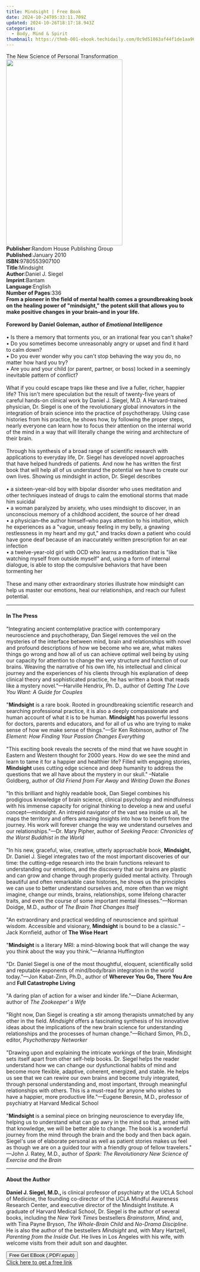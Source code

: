 ```yaml
---
title: Mindsight | Free Book
date: 2024-10-24T05:33:11.709Z
updated: 2024-10-26T18:17:18.943Z
categories:
  - Body, Mind & Spirit
thumbnail: https://thmb-001-ebook.techidaily.com/0c9d51863af44f1de1aa96b3bbccea35cae3fbce7f10fd539e8c768b71e2d301.jpg
---
```

<main id="book-container">
  <div class="flex flex-col">
    <div class="book-brief flex-1 py-6 px-4 sm:p-6 md:py-10 md:px-8">
      <!-- brief-->
      <div class="book-brief-main">
        The New Science of Personal Transformation
      </div>
    </div>
    <div
      class="book-meta-info flex-1 grid gap-4 col-start-1 col-end-3 row-start-1 sm:mb-6 sm:grid-cols-4 lg:gap-6 lg:col-start-2 lg:row-end-6 lg:row-span-6 lg:mb-0"
    >
      <div
        class="book-meta-info-left place-content-center mt-4 p-4 text-sm leading-6 col-start-2 col-span-2 dark:text-slate-400"
      >
        <img
          class="w-full h-500 object-cover rounded-lg sm:h-255 sm:col-span-2 lg:col-span-full"
          src="https://img-001-ebook.techidaily.com/5c7f92c33cd3f6e94e7d105e17e359814f06b8aef9c7fa9302d2ab9d52f4deb8.jpg"
          alt=""
          width="312"
          height="500"
        />
      </div>
      <div
        class="book-meta-info-right mt-2 col-start-1 row-start-2 col-span-3 self-center"
      >
        <!-- meta data  -->
        <div class="flex flex-col px-4 md:px-8">
          <div class="flex-1">
            <strong>Publisher</strong>:<span class="px-2"
              >Random House Publishing Group</span
            >
          </div>
          <div class="flex-1">
            <strong>Published</strong>:<span class="px-2">January 2010</span>
          </div>
          <div class="flex-1">
            <strong>ISBN</strong>:<span class="px-2">9780553907100</span>
          </div>
          <div class="flex-1">
            <strong>Title</strong>:<span class="px-2">Mindsight</span>
          </div>
          <div class="flex-1">
            <strong>Author</strong>:<span class="px-2">Daniel J. Siegel</span>
          </div>
          <div class="flex-1">
            <strong>Imprint</strong>:<span class="px-2">Bantam</span>
          </div>
          <div class="flex-1">
            <strong>Language</strong>:<span class="px-2">English</span>
          </div>
          <div class="flex-1">
            <strong>Number of Pages</strong>:<span class="px-2">336</span>
          </div>
        </div>
      </div>
    </div>
    <div class="book-description flex-1 py-6 px-4 sm:p-6 md:py-10 md:px-8">
      <div class="book-description-main">
        <div accordion-content="" id="description">
          <b
            >From a pioneer in the field of mental health comes a groundbreaking
            book on the healing power of "mindsight," the potent skill that
            allows you to make positive changes in your brain–and in your
            life.</b
          ><br /><br /><b>Foreword by Daniel Goleman, author of&nbsp;</b
          ><i><b>Emotional Intelligence</b><br /><br /></i>• Is there a memory
          that torments you, or an irrational fear you can't shake?<br />• Do
          you sometimes become unreasonably angry or upset and find it hard to
          calm down?<br />• Do you ever wonder why you can't stop behaving the
          way you do, no matter how hard you try?<br />•&nbsp;Are you and your
          child (or parent, partner, or boss) locked in a seemingly inevitable
          pattern of conflict?<br /><br />What if you could escape traps like
          these and live a fuller, richer, happier life? This isn't mere
          speculation but the result of twenty-five years of careful hands-on
          clinical work by Daniel J. Siegel, M.D. A Harvard-trained physician,
          Dr. Siegel is one of the revolutionary global innovators in the
          integration of brain science into the practice of psychotherapy. Using
          case histories from his practice, he shows how, by following the
          proper steps, nearly everyone can learn how to focus their attention
          on the internal world of the mind in a way that will literally change
          the wiring and architecture of their brain. <br /><br />Through his
          synthesis of a broad range of scientific research with applications to
          everyday life, Dr. Siegel has developed novel approaches that have
          helped hundreds of patients. And now he has written the first book
          that will help all of us understand the potential we have to create
          our own lives. Showing us mindsight in action, Dr. Siegel describes
          <br /><br />• a sixteen-year-old boy with bipolar disorder who uses
          meditation and other techniques instead of drugs to calm the emotional
          storms that made him suicidal<br />• a woman paralyzed by anxiety, who
          uses mindsight to discover, in an unconscious memory of a childhood
          accident, the source of her dread<br />• a physician–the author
          himself–who pays attention to his intuition, which he experiences as a
          "vague, uneasy feeling in my belly, a gnawing restlessness in my heart
          and my gut," and tracks down a patient who could have gone deaf
          because of an inaccurately written prescription for an ear
          infection<br />• a twelve-year-old girl with OCD who learns a
          meditation that is "like watching myself from outside myself" and,
          using a form of internal dialogue, is able to stop the compulsive
          behaviors that have been tormenting her<br /><br />These and many
          other extraordinary stories illustrate how mindsight can help us
          master our emotions, heal our relationships, and reach our fullest
          potential.
        </div>
        <div class="accordion-fader"></div>
      </div>
    </div>
    <div class="book-excerpts flex-1 py-6 px-4 sm:p-6 md:py-10 md:px-8">
      <!-- excerpts-->
      <div class="book-excerpts-main">
        <hr />
        <h4 class="placeholder placeholder-heading">
          <span>In The Press</span>
        </h4>
        <p>
          "Integrating ancient contemplative practice with contemporary
          neuroscience and psychotherapy, Dan Siegel removes the veil on the
          mysteries of the interface between mind, brain and relationships with
          novel and profound descriptions of how we become who we are, what
          makes things go wrong and how all of us can achieve optimal well being
          by using our capacity for attention to change the very structure and
          function of our brains. Weaving the narrative of his own life, his
          intellectual and clinical journey and the experiences of his clients
          through his explanation of deep clinical theory and sophisticated
          practice, he has written a book that reads like a mystery
          novel."—Harville Hendrix, Ph. D., author of
          <i>Getting The Love You Want: A Guide for Couples</i><br /><br />"<b
            >Mindsight</b
          >
          is a rare book. Rooted in groundbreaking scientific research and
          searching professional practice, it is also a deeply compassionate and
          human account of what it is to be human. <b>Mindsight </b>has powerful
          lessons for doctors, parents and educators, and for all of us who are
          trying to make sense of how we make sense of things."—Sir Ken
          Robinson, author of
          <i>The Element: How Finding Your Passion Changes Everything</i
          ><br /><br />"This exciting book reveals the secrets of the mind that
          we have sought in Eastern and Western thought for 2000 years. How do
          we see the mind and learn to tame it for a happier and healthier life?
          Filled with engaging stories, <b>Mindsight </b>uses cutting edge
          science and deep humanity to address the questions that we all have
          about the mystery in our skull." –Natalie Goldberg, author of
          <i>Old Friend from Far Away</i> and <i>Writing Down the Bones<br /></i
          ><br />"In this brilliant and highly readable book, Dan Siegel
          combines his prodigious knowledge of brain science, clinical
          psychology and mindfulness with his immense capacity for original
          thinking to develop a new and useful concept—mindsight. An intrepid
          navigator of the vast sea inside us all, he maps the territory and
          offers amazing insights into how to benefit from the journey. His work
          will forever change the way we understand ourselves and our
          relationships."—Dr. Mary Pipher, author of
          <i>Seeking Peace: Chronicles of the Worst Buddhist in the World</i
          ><br /><br />"In his new, graceful, wise, creative, utterly
          approachable book, <b>Mindsight,</b> Dr. Daniel J. Siegel integrates
          two of the most important discoveries of our time: the cutting-edge
          research into the brain functions relevant to understanding our
          emotions, and the discovery that our brains are plastic and can grow
          and change through properly guided mental activity. Through beautiful
          and often remarkable case histories, he shows us the principles we can
          use to better understand ourselves and, more often than we might
          imagine, change our minds, brains, relationships, some lifelong
          character traits, and even the course of some important mental
          illnesses."—Norman Doidge, M.D., author of
          <i>The Brain That Changes Itself</i><br /><br />"An extraordinary and
          practical wedding of neuroscience and spiritual wisdom. Accessible and
          visionary, <b>Mindsight</b> is bound to be a classic." –Jack
          Kornfield, author of <b>The Wise Heart</b><br /><br />"<b
            >Mindsight </b
          >is a literary MRI: a mind-blowing book that will change the way you
          think about the way you think."—Arianna Huffington<br /><br />"Dr.
          Daniel Siegel is one of the most thoughtful, eloquent, scientifically
          solid and reputable exponents of mind/body/brain integration in the
          world today."—Jon Kabat-Zinn, Ph.D., author of
          <b>Wherever You Go, There You Are</b> and
          <b>Full Catastrophe Living</b><br /><br />"A daring plan of action for
          a wiser and kinder life."—Diane Ackerman, author of
          <i>The Zookeeper' s Wife</i><br /><br />"Right now, Dan Siegel is
          creating a stir among therapists unmatched by any other in the field.
          <i>Mindsight</i> offers a fascinating synthesis of his innovative
          ideas about the implications of the new brain science for
          understanding relationships and the processes of human
          change."—Richard Simon, Ph.D., editor, <i>Psychotherapy Networker</i
          ><br /><br />"Drawing upon and explaining the intricate workings of
          the brain,<b> </b>Mindsight sets itself apart from other self-help
          books. Dr. Siegel helps the reader understand how we can change our
          dysfunctional habits of mind and become more flexible, adaptive,
          coherent, energized, and stable. He helps us see that we can rewire
          our own brains and become truly integrated, through personal
          understanding and, most important, through meaningful relationships
          with others. This is a must-read for anyone who wishes to have a
          happier, more productive life."—Eugene Beresin, M.D., professor of
          psychiatry at Harvard Medical School<br /><br />"<b>Mindsight </b>is a
          seminal piece on bringing neuroscience to everyday life, helping us to
          understand what can go awry in the mind so that, armed with that
          knowledge, we will be better able to change. The book is a wonderful
          journey from the mind through the brain and the body and then back
          again. Siegel's use of elaborate personal as well as patient stories
          makes us feel as though we are on a guided tour with a friendly group
          of fellow travelers." —John J. Ratey, M.D., author of
          <i>Spark: The Revolutionary New Science of Exercise and the Brain</i>
        </p>
      </div>
    </div>
    <div class="book-about-author flex-1 py-6 px-4 sm:p-6 md:py-10 md:px-8">
      <!-- about author-->
      <div class="book-main-author-main">
        <hr />
        <h4 class="placeholder placeholder-heading">
          <span>About the Author</span>
        </h4>
        <p>
          <b>Daniel J. Siegel, M.D., </b>is clinical professor of psychiatry at
          the UCLA School of Medicine, the founding co-director of the UCLA
          Mindful Awareness Research Center, and executive director of the
          Mindsight Institute. A graduate of Harvard Medical School, Dr. Siegel
          is the author of several books, including the
          <i>New York Times </i>bestsellers <i>Brainstorm, Mind,</i> and, with
          Tina Payne Bryson, <i>The Whole-Brain Child</i> and
          <i>No-Drama Discipline</i>. He is also the author of the bestsellers
          <i>Mindsight </i>and, with Mary Hartzell,
          <i>Parenting from the Inside Out</i>. He lives in Los Angeles with his
          wife, with welcome visits from their adult son and daughter.
        </p>
      </div>
    </div>
    <div class="book-free-get flex-1 py-6 px-4 sm:p-6 md:py-10 md:px-8">
      <button
        id="btn-free-get"
        class="bg-blue-500 hover:bg-blue-700 text-white font-bold py-2 px-4 rounded"
      >
        Free Get EBook (.PDF/.epub)
      </button>
      <div id="countdown-display" class="px-2 text-lg mt-2"></div>
      <a
        id="free-link"
        class="hidden bg-blue-500 hover:bg-blue-700 text-white font-bold py-2 px-4 rounded"
        href="https://www.ebooks.com/en-us/book/418609/mindsight/daniel-j-siegel/"
        target="_blank"
        >Click here to get a free link</a
      >
    </div>
    <script>
      let countdownTime = 0;
      let countdownInterval = null;
      document
        .getElementById('btn-free-get')
        .addEventListener('click', startCountdown);
      function startCountdown() {
        countdownTime = new Date().getTime() + 60000 * 3;
        countdownInterval = setInterval(updateCountdown, 1000);
        document.getElementById('btn-free-get').disabled = true;
        document
          .getElementById('btn-free-get')
          .classList.add('bg-gray-500', 'cursor-not-allowed');
      }
      function updateCountdown() {
        let currentTime = new Date().getTime();
        let timeLeft = countdownTime - currentTime;
        let secondsLeft = Math.floor(timeLeft / 1000);
        document.getElementById('countdown-display').innerHTML =
          `Remaining time: ${secondsLeft} seconds.`;
        if (secondsLeft <= 0) {
          clearInterval(countdownInterval);
          document.getElementById('btn-free-get').classList.add('hidden');
          document.getElementById('free-link').classList.remove('hidden');
          document.getElementById('countdown-display').innerHTML = '';
        }
      }
    </script>
  </div>
</main>

<ins class="adsbygoogle"
      style="display:block"
      data-ad-client="ca-pub-7571918770474297"
      data-ad-slot="8358498916"
      data-ad-format="auto"
      data-full-width-responsive="true"></ins>
    